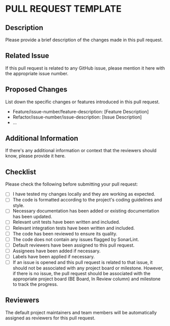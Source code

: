 # PULL REQUEST TEMPLATE

## Description

Please provide a brief description of the changes made in this pull request.

## Related Issue

If this pull request is related to any GitHub issue, please mention it here with the appropriate issue number.

## Proposed Changes

List down the specific changes or features introduced in this pull request.

- Feature/issue-number/feature-description: [Feature Description]
- Refactor/issue-number/issue-description: [Issue Description]
- ...

## Additional Information

If there's any additional information or context that the reviewers should know, please provide it here.

## Checklist

Please check the following before submitting your pull request:

- [ ] I have tested my changes locally and they are working as expected.
- [ ] The code is formatted according to the project's coding guidelines and style.
- [ ] Necessary documentation has been added or existing documentation has been updated.
- [ ] Relevant unit tests have been written and included.
- [ ] Relevant integration tests have been written and included.
- [ ] The code has been reviewed to ensure its quality.
- [ ] The code does not contain any issues flagged by SonarLint.
- [ ] Default reviewers have been assigned to this pull request.
- [ ] Assignees have been added if necessary.
- [ ] Labels have been applied if necessary.
- [ ] If an issue is opened and this pull request is related to that issue, it should not be associated with any project
  board or milestone. However, if there is no issue, the pull request should be associated with the appropriate project
  board (BE Board, In Review column) and milestone to track the progress.

## Reviewers

The default project maintainers and team members will be automatically assigned as reviewers for this pull request.
